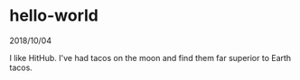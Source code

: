 # hello-world

2018/10/04

 I like HitHub.
 I've had tacos on the moon and find them far superior to Earth tacos.
